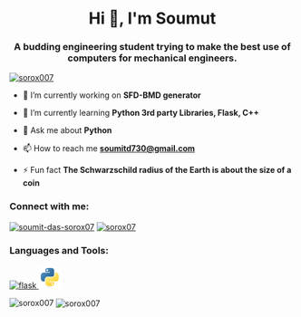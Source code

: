 <h1 align="center">Hi 👋, I'm Soumut</h1>
<h3 align="center">A budding engineering student trying to make the best use of computers for mechanical engineers.</h3>

<p align="left"> <a href="https://github.com/ryo-ma/github-profile-trophy"><img src="https://github-profile-trophy.vercel.app/?username=sorox007" alt="sorox007" /></a> </p>

- 🔭 I’m currently working on **SFD-BMD generator**

- 🌱 I’m currently learning **Python 3rd party Libraries, Flask, C++**

- 💬 Ask me about **Python**

- 📫 How to reach me **soumitd730@gmail.com**

- ⚡ Fun fact **The Schwarzschild radius of the Earth is about the size of a coin**

<h3 align="left">Connect with me:</h3>
<p align="left">
<a href="https://linkedin.com/in/soumit-das-sorox07" target="blank"><img align="center" src="https://raw.githubusercontent.com/rahuldkjain/github-profile-readme-generator/master/src/images/icons/Social/linked-in-alt.svg" alt="soumit-das-sorox07" height="30" width="40" /></a>
<a href="https://www.leetcode.com/sorox07" target="blank"><img align="center" src="https://raw.githubusercontent.com/rahuldkjain/github-profile-readme-generator/master/src/images/icons/Social/leet-code.svg" alt="sorox07" height="30" width="40" /></a>
</p>

<h3 align="left">Languages and Tools:</h3>
<p align="left"> <a href="https://flask.palletsprojects.com/" target="_blank" rel="noreferrer"> <img src="https://www.vectorlogo.zone/logos/pocoo_flask/pocoo_flask-icon.svg" alt="flask" width="40" height="40"/> </a> <a href="https://www.python.org" target="_blank" rel="noreferrer"> <img src="https://raw.githubusercontent.com/devicons/devicon/master/icons/python/python-original.svg" alt="python" width="40" height="40"/> </a> </p>

<p><img align="left" src="https://github-readme-stats.vercel.app/api/top-langs?username=sorox007&show_icons=true&locale=en&layout=compact" alt="sorox007" /></p>

<p>&nbsp;<img align="center" src="https://github-readme-stats.vercel.app/api?username=sorox007&show_icons=true&locale=en" alt="sorox007" /></p>
